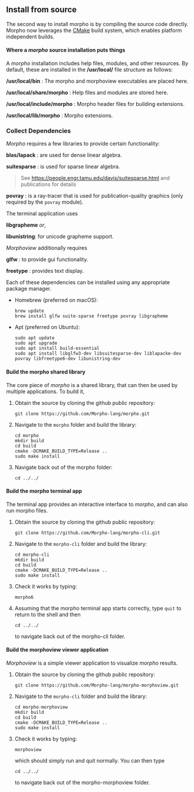 ## Install from source

The second way to install morpho is by compiling the source code
directly. Morpho now leverages the [CMake](https://cmake.org) build
system, which enables platform independent builds.

#### Where a *morpho* source installation puts things

A *morpho* installation includes help files, modules, and other
resources. By default, these are installed in the **/usr/local/** file
structure as follows:

**/usr/local/bin** : The morpho and morphoview executables are placed here.

**/usr/local/share/morpho** : Help files and modules are stored here.

**/usr/local/include/morpho** : Morpho header files for building extensions.

**/usr/local/lib/morpho** : Morpho extensions.

### Collect Dependencies

_Morpho_ requires a few libraries to provide certain functionality:

**blas/lapack** : are used for dense linear algebra.

**suitesparse** : is used for sparse linear algebra.

> See <https://people.engr.tamu.edu/davis/suitesparse.html> and publications for details

**povray** : is a ray-tracer that is used for publication-quality graphics (only
    required by the `povray` module).

The terminal application uses

**libgrapheme** _or_,

**libunistring**: for unicode grapheme support.

*Morphoview* additionally requires

**glfw** : to provide gui functionality.

**freetype** : provides text display.

Each of these dependencies can be installed using any appropriate
package manager.

-   Homebrew (preferred on macOS):

        brew update
        brew install glfw suite-sparse freetype povray libgrapheme

-   Apt (preferred on Ubuntu):

        sudo apt update
        sudo apt upgrade
        sudo apt install build-essential
        sudo apt install libglfw3-dev libsuitesparse-dev liblapacke-dev povray libfreetype6-dev libunistring-dev

#### Build the morpho shared library

The core piece of *morpho* is a shared library, that can then be used by
multiple applications. To build it,

1.  Obtain the source by cloning the github public repository:

        git clone https://github.com/Morpho-lang/morpho.git

2.  Navigate to the `morpho` folder and build the library:

        cd morpho
        mkdir build
        cd build
        cmake -DCMAKE_BUILD_TYPE=Release ..
        sudo make install

3.  Navigate back out of the morpho folder:

        cd ../../

#### Build the morpho terminal app

The terminal app provides an interactive interface to *morpho*, and can
also run morpho files.

1.  Obtain the source by cloning the github public repository:

        git clone https://github.com/Morpho-lang/morpho-cli.git

2.  Navigate to the `morpho-cli` folder and build the library:

        cd morpho-cli
        mkdir build
        cd build
        cmake -DCMAKE_BUILD_TYPE=Release ..
        sudo make install

3.  Check it works by typing:

        morpho6

4.  Assuming that the morpho terminal app starts correctly, type `quit`
    to return to the shell and then

        cd ../../

    to navigate back out of the morpho-cli folder.

#### Build the morphoview viewer application

*Morphoview* is a simple viewer application to visualize *morpho*
results.

1.  Obtain the source by cloning the github public repository:

        git clone https://github.com/Morpho-lang/morpho-morphoview.git

2.  Navigate to the `morpho-cli` folder and build the library:

        cd morpho-morphoview
        mkdir build
        cd build
        cmake -DCMAKE_BUILD_TYPE=Release ..
        sudo make install

3.  Check it works by typing:

        morphoview

    which should simply run and quit normally. You can then type

        cd ../../

    to navigate back out of the morpho-morphoview folder.


